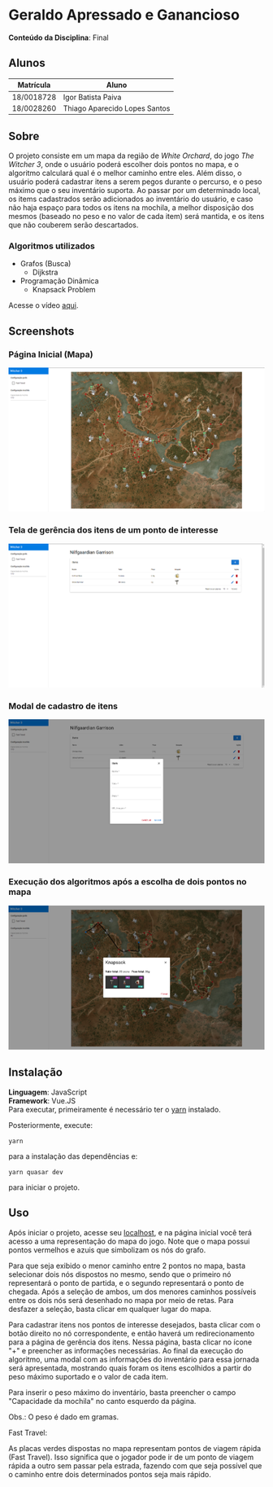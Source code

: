 # Geraldo Apressado e Ganancioso

**Conteúdo da Disciplina**: Final<br>

## Alunos
| Matrícula | Aluno |
| -- | -- |
| 18/0018728  |  Igor Batista Paiva |
| 18/0028260  |  Thiago Aparecido Lopes Santos |

## Sobre
O projeto consiste em um mapa da região de *White Orchard*, do jogo *The Witcher 3*, onde o usuário poderá escolher dois pontos no mapa, e o algoritmo calculará qual é o melhor caminho entre eles. Além disso, o usuário poderá cadastrar itens a serem pegos durante o percurso, e o peso máximo que o seu inventário suporta. Ao passar por um determinado local, os items cadastrados serão adicionados ao inventário do usuário, e caso não haja espaço para todos os itens na mochila, a melhor disposição dos mesmos (baseado no peso e no valor de cada item) será mantida, e os itens que não couberem serão descartados.

### Algoritmos utilizados

- Grafos (Busca)
  - Dijkstra
- Programação Dinâmica
  - Knapsack Problem

Acesse o vídeo [aqui](https://github.com/projeto-de-algoritmos/Final_IgorPaivaThiagoLopes/blob/8a305f1a15b34e2d1cb05fc00fbb9dd822715aa4/apresentacao.mp4).

## Screenshots
### Página Inicial (Mapa)
![sc1](./src/assets/screenshots/Screenshot_1.png)

### Tela de gerência dos itens de um ponto de interesse
![sc2](./src/assets/screenshots/Screenshot_2.png)

### Modal de cadastro de itens
![sc3](./src/assets/screenshots/Screenshot_3.png)

### Execução dos algoritmos após a escolha de dois pontos no mapa
![sc4](./src/assets/screenshots/Screenshot_4.png)

## Instalação
**Linguagem**: JavaScript<br>
**Framework**: Vue.JS<br>
Para executar, primeiramente é necessário ter o [yarn](https://classic.yarnpkg.com/lang/en/docs/install) instalado.

Posteriormente, execute:

```
yarn
```

para a instalação das dependências e:

```
yarn quasar dev
```

para iniciar o projeto.

## Uso
Após iniciar o projeto, acesse seu [localhost](http://localhost:8080/), e na página inicial você terá acesso a uma representação do mapa do jogo.
Note que o mapa possui pontos vermelhos e azuis que simbolizam os nós do grafo.

Para que seja exibido o menor caminho entre 2 pontos no mapa, basta selecionar dois nós dispostos no mesmo, sendo que o primeiro nó representará o ponto de partida, e o segundo representará o ponto de chegada. Após a seleção de ambos, um dos menores caminhos possíveis entre os dois nós será desenhado no mapa por meio de retas. Para desfazer a seleção, basta clicar em qualquer lugar do mapa.

Para cadastrar itens nos pontos de interesse desejados, basta clicar com o botão direito no nó correspondente, e então haverá um redirecionamento para a página de gerência dos itens. Nessa página, basta clicar no ícone "+" e preencher as informações necessárias. Ao final da execução do algoritmo, uma modal com as informações do inventário para essa jornada será apresentada, mostrando quais foram os itens escolhidos a partir do peso máximo suportado e o valor de cada item.

Para inserir o peso máximo do inventário, basta preencher o campo "Capacidade da mochila" no canto esquerdo da página.

Obs.: O peso é dado em gramas.

Fast Travel:

As placas verdes dispostas no mapa representam pontos de viagem rápida (Fast Travel). Isso significa que o jogador pode ir de um ponto de viagem rápida a outro sem passar pela estrada, fazendo com que seja possível que o caminho entre dois determinados pontos seja mais rápido.
